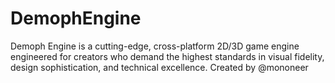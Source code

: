 # DemophEngine
Demoph Engine is a cutting-edge, cross-platform 2D/3D game engine engineered for creators who demand the highest standards in visual fidelity, design sophistication, and technical excellence. Created by @mononeer
